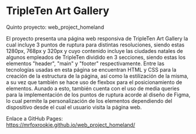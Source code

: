 # TripleTen Art Gallery

Quinto proyecto: web_project_homeland

El proyecto presenta una página web responsiva de TripleTen Art Gallery la cual incluye 3 puntos de ruptura para distintas resoluciones, siendo estas 1280px, 768px y 320px y cuyo contenido incluye las ciudades natales de algunos empleados de TripleTen dividido en 3 secciones, siendo estas los elementos "header", "main" y "footer" respectivamente.
Entre las tecnologías usadas en esta página se encuentran HTML y CSS para la creación de la estructura de la página, así como la estilización de la misma, a su vez que también se hace uso de flexbox para el posicionamiento de elementos. Aunado a esto, también cuenta con el uso de media queries para la implementación de los puntos de ruptura acorde al diseño de Figma, lo cual permite la personalización de los elementos dependiendo del dispositivo desde el cual el usuario visita la página web.

Enlace a GitHub Pages: https://mrfoxrookie.github.io/web_project_homeland/
